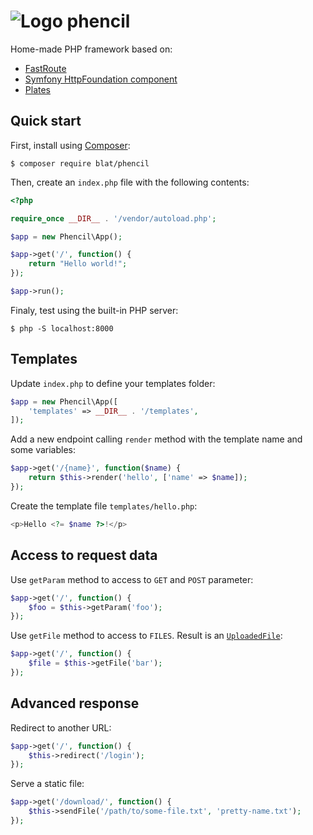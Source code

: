 # ![Logo](http://www.blizzart.net/~mickael/phencil.png?27) phencil
Home-made PHP framework based on:
* [FastRoute](https://github.com/nikic/FastRoute)
* [Symfony HttpFoundation component](https://symfony.com/doc/current/components/http_foundation.html)
* [Plates](http://platesphp.com)

## Quick start

First, install using [Composer](https://getcomposer.org):
```
$ composer require blat/phencil
```

Then, create an `index.php` file with the following contents:
```php
<?php

require_once __DIR__ . '/vendor/autoload.php';

$app = new Phencil\App();

$app->get('/', function() {
    return "Hello world!";
});

$app->run();
```

Finaly, test using the built-in PHP server:
```
$ php -S localhost:8000
```

## Templates

Update `index.php` to define your templates folder:
```php
$app = new Phencil\App([
    'templates' => __DIR__ . '/templates',
]);
```

Add a new endpoint calling `render` method with the template name and some variables:
```php
$app->get('/{name}', function($name) {
    return $this->render('hello', ['name' => $name]);
});
```

Create the template file `templates/hello.php`:
```php
<p>Hello <?= $name ?>!</p>
```

## Access to request data

Use `getParam` method to access to `GET` and `POST` parameter:
```php
$app->get('/', function() {
    $foo = $this->getParam('foo');
});
```

Use `getFile` method to access to `FILES`. Result is an [`UploadedFile`](http://api.symfony.com/master/Symfony/Component/HttpFoundation/File/UploadedFile.html):
```php
$app->get('/', function() {
    $file = $this->getFile('bar');
});
```

## Advanced response

Redirect to another URL:
```php
$app->get('/', function() {
    $this->redirect('/login');
});
```

Serve a static file:
```php
$app->get('/download/', function() {
    $this->sendFile('/path/to/some-file.txt', 'pretty-name.txt');
});
```
